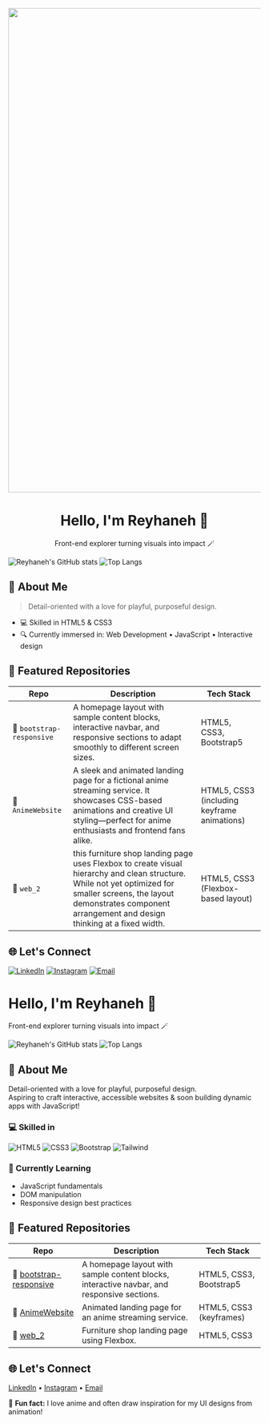 <p align="center">
<img width="2560" height="968" alt="Project (20250802115532)" src="https://github.com/user-attachments/assets/0227414f-63cc-4c30-83d7-405c659ef4dc" />
</p>

<h1 align="center">Hello, I'm Reyhaneh 👋</h1>
<p align="center">Front-end explorer turning visuals into impact 🪄</p>

![Reyhaneh's GitHub stats](https://github-readme-stats.vercel.app/api?username=reyhanneh-gh&hide=contribs,prs&show_icons=true&theme=material-palenight&rank_icon=github&hide_border=true)
![Top Langs](https://github-readme-stats.vercel.app/api/top-langs/?username=reyhanneh-gh&layout=compact&theme=material-palenight&hide_border=true)


## 💫 About Me

> Detail-oriented with a love for playful, purposeful design.

- 💻 Skilled in HTML5 & CSS3
- 🔍 Currently immersed in: Web Development • JavaScript • Interactive design

## 🔮 Featured Repositories

| Repo | Description | Tech Stack |
|------|-------------|------------|
| 💜 `bootstrap-responsive` | A homepage layout with sample content blocks, interactive navbar, and responsive sections to adapt smoothly to different screen sizes. | HTML5, CSS3, Bootstrap5 |
| 🧩 `AnimeWebsite` | A sleek and animated landing page for a fictional anime streaming service. It showcases CSS-based animations and creative UI styling—perfect for anime enthusiasts and frontend fans alike. | HTML5, CSS3 (including keyframe animations) |
| 🍇 `web_2` | this furniture shop landing page uses Flexbox to create visual hierarchy and clean structure. While not yet optimized for smaller screens, the layout demonstrates component arrangement and design thinking at a fixed width. | HTML5, CSS3 (Flexbox-based layout) |

## 🌐 Let's Connect

[![LinkedIn](https://img.shields.io/badge/LinkedIn-%23C49BCF.svg?&style=for-the-badge&logo=linkedin&logoColor=white)](https://www.linkedin.com/in/reyhaneh-ghalambor-76a889368/)
[![Instagram](https://img.shields.io/badge/Instagram-%23C49BCF.svg?&style=for-the-badge&logo=instagram&logoColor=white)](https://www.instagram.com/reyhaneh.alt/)
[![Email](https://img.shields.io/badge/Email-%23C49BCF.svg?&style=for-the-badge&logo=gmail&logoColor=white)](mailto:reyhaneh80ghalambor@gmail.com)

# Hello, I'm Reyhaneh 👋  
Front-end explorer turning visuals into impact 🪄

![Reyhaneh's GitHub stats](https://github-readme-stats.vercel.app/api?username=reyhanneh-gh&show_icons=true&theme=radical)
![Top Langs](https://github-readme-stats.vercel.app/api/top-langs/?username=reyhanneh-gh&layout=compact)

## 💫 About Me
Detail-oriented with a love for playful, purposeful design.  
Aspiring to craft interactive, accessible websites & soon building dynamic apps with JavaScript!

### 💻 Skilled in
![HTML5](https://img.shields.io/badge/-HTML5-E34F26?logo=html5&logoColor=fff) ![CSS3](https://img.shields.io/badge/-CSS3-1572B6?logo=css3&logoColor=fff) ![Bootstrap](https://img.shields.io/badge/-Bootstrap-563d7c?logo=bootstrap&logoColor=fff) ![Tailwind](https://img.shields.io/badge/-Tailwind-38B2AC?logo=tailwindcss&logoColor=fff)

### 🚀 Currently Learning
- JavaScript fundamentals
- DOM manipulation
- Responsive design best practices

## 🔮 Featured Repositories

| Repo | Description | Tech Stack |
|------|-------------|------------|
|💜 [bootstrap-responsive](https://github.com/reyhanneh-gh/bootstrap-responsive) | A homepage layout with sample content blocks, interactive navbar, and responsive sections. | HTML5, CSS3, Bootstrap5 |
|🧩 [AnimeWebsite](https://github.com/reyhanneh-gh/AnimeWebsite) | Animated landing page for an anime streaming service. | HTML5, CSS3 (keyframes) |
|🍇 [ web_2](https://github.com/reyhanneh-gh/web_2) | Furniture shop landing page using Flexbox. | HTML5, CSS3 |

## 🌐 Let's Connect
[LinkedIn](https://www.linkedin.com/in/your-link) • [Instagram](https://instagram.com/your-handle) • [Email](mailto:your@email.com)

🌱 **Fun fact:** I love anime and often draw inspiration for my UI designs from animation!
